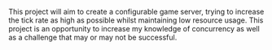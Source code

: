 This project will aim to create a configurable game server, trying to increase the tick rate as high as possible whilst maintaining low resource usage. This project is an opportunity to increase my knowledge of concurrency as well as a challenge that may or may not be successful.